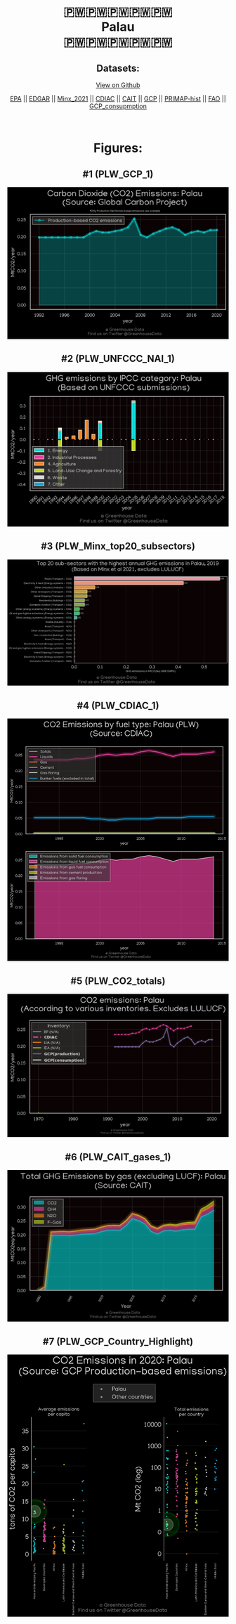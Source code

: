 
<center>
<h1 align="center">
🇵🇼🇵🇼🇵🇼🇵🇼🇵🇼
<br>
Palau
<br>
🇵🇼🇵🇼🇵🇼🇵🇼🇵🇼
</h1>
<h2>Datasets:</h2>
<p><a href="https://github.com/dquintani/GreenhouseData/tree/master/country_data/PLW_Palau/data">View on Github</a>
<br></p><p><a href="data/PLW_EPA.csv">EPA</a> || <a href="data/PLW_EDGAR.csv">EDGAR</a> || <a href="data/PLW_Minx_2021.csv">Minx_2021</a> || <a href="data/PLW_CDIAC.csv">CDIAC</a> || <a href="data/PLW_CAIT.csv">CAIT</a> || <a href="data/PLW_GCP.csv">GCP</a> || <a href="data/PLW_PRIMAP-hist.csv">PRIMAP-hist</a> || <a href="data/PLW_FAO.csv">FAO</a> || <a href="data/PLW_GCP_consupmption.csv">GCP_consupmption</a></p><p><br></p>
<h1>Figures:</h1><h2>#1 (PLW_GCP_1)</h2>
<p><img alt="" src="figures/PLW_GCP_1.png" /></p><h2>#2 (PLW_UNFCCC_NAI_1)</h2>
<p><img alt="" src="figures/PLW_UNFCCC_NAI_1.png" /></p><h2>#3 (PLW_Minx_top20_subsectors)</h2>
<p><img alt="" src="figures/PLW_Minx_top20_subsectors.png" /></p><h2>#4 (PLW_CDIAC_1)</h2>
<p><img alt="" src="figures/PLW_CDIAC_1.png" /></p><h2>#5 (PLW_CO2_totals)</h2>
<p><img alt="" src="figures/PLW_CO2_totals.png" /></p><h2>#6 (PLW_CAIT_gases_1)</h2>
<p><img alt="" src="figures/PLW_CAIT_gases_1.png" /></p><h2>#7 (PLW_GCP_Country_Highlight)</h2>
<p><img alt="" src="figures/PLW_GCP_Country_Highlight.png" /></p>